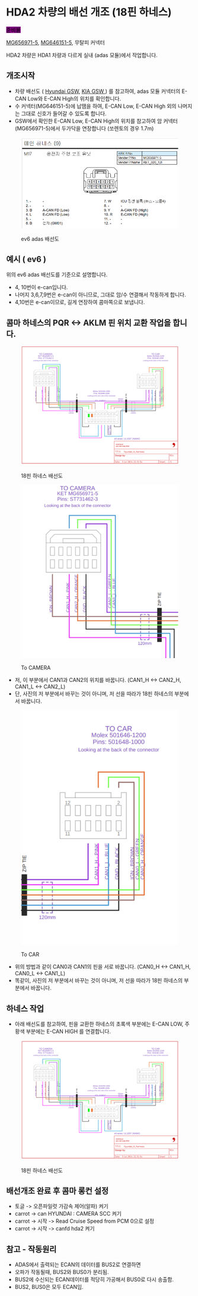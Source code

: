 # HDA2 차량의 배선 개조 (18핀 하네스)

<mark style="background-color:purple;">준비물</mark>

[MG656971-5](https://smartstore.naver.com/nobleseat/products/8283802097?nl-query=mg656971\&nl-ts-pid=i25wJsqVOswsstsKYmZssssstLC-217972\&NaPm=ct%3Dm4tjb1y0%7Cci%3Da48a8d1cbbc46bdb22c3275bb19a84efa7423f6b%7Ctr%3Dsls%7Csn%3D2916848%7Chk%3De1ac7d01612b8fcc25da022f16d70e342e377ff8), [MG646151-5](https://smartstore.naver.com/jautoment), 무탈피 커넥터

HDA2 차량은 HDA1 차량과 다르게 실내 (adas 모듈)에서 작업합니다.

## 개조시작

* 차량 배선도 ( [Hyundai GSW](https://gsw.hyundai.com/hmc/login.tiles), [KIA GSW ](https://gsw.kia.com/kmc/login.tiles)) 를 참고하여, adas 모듈 커넥터의 E-CAN Low와 E-CAN High의 위치를 확인합니다.
* 수 커넥터(MG646151-5)에 납땜을 하여, E-CAN Low, E-CAN High 외의 나머지는 그대로 신호가 들어갈 수 있도록 합니다.
* GSW에서 확인한 E-CAN Low, E-CAN High의 위치를 참고하여 암 커넥터(MG656971-5)에서 두가닥을 연장합니다 (쏘렌토의 경우 1.7m)

<figure><img src="../.gitbook/assets/image (28).png" alt=""><figcaption><p>ev6 adas 배선도</p></figcaption></figure>

## 예시 ( ev6 )

위의 ev6 adas 배선도를 기준으로 설명합니다.

* 4, 10번이 e-can입니다.
* 나머지 3,6,7,9번은 e-can이 아니므로, 그대로 암/수 연결해서 작동하게 합니다.
* 4,10번은 e-can이므로, 길게 연장하여 콤마쪽으로 보냅니다.

## 콤마 하네스의 PQR <-> AKLM 핀 위치 교환 작업을 합니다.

<figure><img src="../.gitbook/assets/image (29).png" alt=""><figcaption><p>18핀 하네스 배선도</p></figcaption></figure>

<figure><img src="../.gitbook/assets/image (30).png" alt=""><figcaption><p>To CAMERA</p></figcaption></figure>

* 저, 이 부분에서 CAN1과 CAN2의 위치를 바꿉니다. (CAN1\_H <-> CAN2\_H, CAN1\_L <-> CAN2\_L)
* 단, 사진의 저 부분에서 바꾸는 것이 아니며, 저 선을 따라가 18핀 하네스의 부분에서 바꿉니다.

<figure><img src="../.gitbook/assets/image (31).png" alt=""><figcaption><p>To CAR</p></figcaption></figure>

* 위의 방법과 같이 CAN0과 CAN1의 핀을 서로 바꿉니다. (CAN0\_H <-> CAN1\_H, CAN0\_L <-> CAN1\_L)
* 똑같이, 사진의 저 부분에서 바꾸는 것이 아니며, 저 선을 따라가 18핀 하네스의 부분에서 바꿉니다.

## 하네스 작업

* 아래 배선도를 참고하여, 핀을 교환한 하네스의 초록색 부분에는 E-CAN LOW, 주황색 부분에는 E-CAN HIGH 를 연결합니다.

<figure><img src="../.gitbook/assets/image (33).png" alt=""><figcaption><p>18핀 하네스 배선도</p></figcaption></figure>

## 배선개조 완료 후 콤마 롱컨 설정

* 토글 -> 오픈파일럿 가감속 제어(알파) 켜기
* carrot -> can HYUNDAI : CAMERA SCC 켜기
* carrot -> 시작 -> Read Cruise Speed from PCM 0으로 설정
* carrot -> 시작 -> canfd hda2 켜기

## 참고 - 작동원리

* ADAS에서 출력되는 ECAN의 데이터를 BUS2로 연결하면
* 오파가 작동될때, BUS2와 BUS0가 분리됨.
* BUS2에 수신되는 ECAN데이터를 적당히 가공해서 BUS0로 다시 송출함.
* BUS2, BUS0은 모두 ECAN임.
